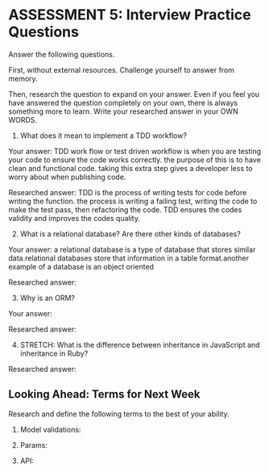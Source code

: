# ASSESSMENT 5: Interview Practice Questions

Answer the following questions.

First, without external resources. Challenge yourself to answer from memory.

Then, research the question to expand on your answer. Even if you feel you have answered the question completely on your own, there is always something more to learn. Write your researched answer in your OWN WORDS.

1. What does it mean to implement a TDD workflow?

Your answer: TDD work flow or test driven workflow is when you are testing your code to ensure the code works correctly. the purpose of this is to have clean and functional code. taking this extra step gives a developer less to worry about when publishing code.

Researched answer: TDD is the process of writing tests for code before writing the function. the process is writing a failing test, writing the code to make the test pass, then refactoring the code. TDD ensures the codes validity and improves the codes quality.

2. What is a relational database? Are there other kinds of databases?

Your answer: a relational database is a type of database that stores similar data.relational databases store that information in a table format.another example of a database is an object oriented 

Researched answer: 

3. Why is an ORM?

Your answer:

Researched answer:

4. STRETCH: What is the difference between inheritance in JavaScript and inheritance in Ruby?

Researched answer:

## Looking Ahead: Terms for Next Week

Research and define the following terms to the best of your ability.

1. Model validations:

2. Params:

3. API:

